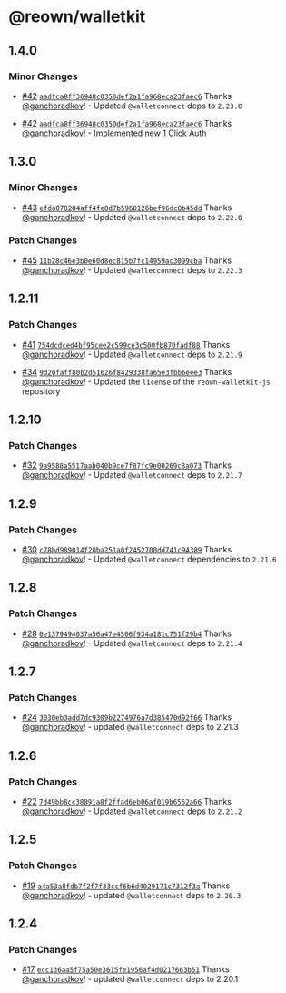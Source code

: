 # @reown/walletkit

## 1.4.0

### Minor Changes

- [#42](https://github.com/reown-com/reown-walletkit-js/pull/42) [`aadfca8ff36948c0350def2a1fa968eca23faec6`](https://github.com/reown-com/reown-walletkit-js/commit/aadfca8ff36948c0350def2a1fa968eca23faec6) Thanks [@ganchoradkov](https://github.com/ganchoradkov)! - Updated `@walletconnect` deps to `2.23.0`

- [#42](https://github.com/reown-com/reown-walletkit-js/pull/42) [`aadfca8ff36948c0350def2a1fa968eca23faec6`](https://github.com/reown-com/reown-walletkit-js/commit/aadfca8ff36948c0350def2a1fa968eca23faec6) Thanks [@ganchoradkov](https://github.com/ganchoradkov)! - Implemented new 1 Click Auth

## 1.3.0

### Minor Changes

- [#43](https://github.com/reown-com/reown-walletkit-js/pull/43) [`efda078204aff4fe8d7b5960126bef96dc8b45dd`](https://github.com/reown-com/reown-walletkit-js/commit/efda078204aff4fe8d7b5960126bef96dc8b45dd) Thanks [@ganchoradkov](https://github.com/ganchoradkov)! - Updated `@walletconnect` deps to `2.22.0`

### Patch Changes

- [#45](https://github.com/reown-com/reown-walletkit-js/pull/45) [`11b28c46e3b0e60d8ec815b7fc14959ac3099cba`](https://github.com/reown-com/reown-walletkit-js/commit/11b28c46e3b0e60d8ec815b7fc14959ac3099cba) Thanks [@ganchoradkov](https://github.com/ganchoradkov)! - Updated `@walletconnect` deps to `2.22.3`

## 1.2.11

### Patch Changes

- [#41](https://github.com/reown-com/reown-walletkit-js/pull/41) [`754dcdced4bf95cee2c599ce3c500fb870fadf88`](https://github.com/reown-com/reown-walletkit-js/commit/754dcdced4bf95cee2c599ce3c500fb870fadf88) Thanks [@ganchoradkov](https://github.com/ganchoradkov)! - Updated `@walletconnect` deps to `2.21.9`

- [#34](https://github.com/reown-com/reown-walletkit-js/pull/34) [`9d20faff80b2d51626f8429338fa65e3fbb6eee3`](https://github.com/reown-com/reown-walletkit-js/commit/9d20faff80b2d51626f8429338fa65e3fbb6eee3) Thanks [@ganchoradkov](https://github.com/ganchoradkov)! - Updated the `license` of the `reown-walletkit-js` repository

## 1.2.10

### Patch Changes

- [#32](https://github.com/reown-com/reown-walletkit-js/pull/32) [`9a9588a5517aab040b9ce7f87fc9e00269c8a073`](https://github.com/reown-com/reown-walletkit-js/commit/9a9588a5517aab040b9ce7f87fc9e00269c8a073) Thanks [@ganchoradkov](https://github.com/ganchoradkov)! - Updated `@walletconnect` deps to `2.21.7`

## 1.2.9

### Patch Changes

- [#30](https://github.com/reown-com/reown-walletkit-js/pull/30) [`c78bd989014f20ba251a0f2452700dd741c94389`](https://github.com/reown-com/reown-walletkit-js/commit/c78bd989014f20ba251a0f2452700dd741c94389) Thanks [@ganchoradkov](https://github.com/ganchoradkov)! - Updated `@walletconnect` dependencies to `2.21.6`

## 1.2.8

### Patch Changes

- [#28](https://github.com/reown-com/reown-walletkit-js/pull/28) [`0e1379494037a56a47e4506f934a181c751f29b4`](https://github.com/reown-com/reown-walletkit-js/commit/0e1379494037a56a47e4506f934a181c751f29b4) Thanks [@ganchoradkov](https://github.com/ganchoradkov)! - Updated `@walletconnect` deps to `2.21.4`

## 1.2.7

### Patch Changes

- [#24](https://github.com/reown-com/reown-walletkit-js/pull/24) [`3030eb3add7dc9309b2274976a7d385470d92f66`](https://github.com/reown-com/reown-walletkit-js/commit/3030eb3add7dc9309b2274976a7d385470d92f66) Thanks [@ganchoradkov](https://github.com/ganchoradkov)! - updated `@walletconnect` deps to 2.21.3

## 1.2.6

### Patch Changes

- [#22](https://github.com/reown-com/reown-walletkit-js/pull/22) [`7d49bb8cc38891a8f2ffad6eb06af019b6562a66`](https://github.com/reown-com/reown-walletkit-js/commit/7d49bb8cc38891a8f2ffad6eb06af019b6562a66) Thanks [@ganchoradkov](https://github.com/ganchoradkov)! - Updated `@walletconnect` deps to `2.21.2`

## 1.2.5

### Patch Changes

- [#19](https://github.com/reown-com/reown-walletkit-js/pull/19) [`a4a53a8fdb7f2f7f33ccf6b6d4029171c7312f3a`](https://github.com/reown-com/reown-walletkit-js/commit/a4a53a8fdb7f2f7f33ccf6b6d4029171c7312f3a) Thanks [@ganchoradkov](https://github.com/ganchoradkov)! - updated `@walletconnect` deps to `2.20.3`

## 1.2.4

### Patch Changes

- [#17](https://github.com/reown-com/reown-walletkit-js/pull/17) [`ecc136aa5f75a50e3615fe1956af4d0217663b51`](https://github.com/reown-com/reown-walletkit-js/commit/ecc136aa5f75a50e3615fe1956af4d0217663b51) Thanks [@ganchoradkov](https://github.com/ganchoradkov)! - updated `@walletconnect` deps to 2.20.1
